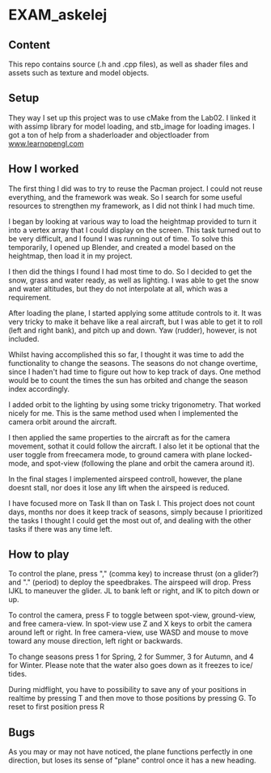# EXAM_askelej

## Content
This repo contains source (.h and .cpp files),
as well as shader files and assets such as texture
and model objects.

## Setup

They way I set up this project was to use cMake from the Lab02.
I linked it with assimp library for model loading, and stb_image for 
loading images. I got a ton of help from a shaderloader and objectloader from www.learnopengl.com

## How I worked

The first thing I did was to try to reuse the Pacman project.
I could not reuse everything, and the framework was weak.
So I search for some useful resources 
to strengthen my framework, as I did not think I had much time.

I began by looking at various way to load the heightmap provided
to turn it into a vertex array that I could display on the screen.
This task turned out to be very difficult, and I found I was running 
out of time. To solve this temporarily, I opened up Blender, and 
created a model based on the heightmap, then load it in my project.

I then did the things I found I had most time to do. So I decided 
to get the snow, grass and water ready, as well as lighting.
I was able to get the snow and water altitudes, but they do not
interpolate at all, which was a requirement. 

After loading the plane, I started applying some attitude controls
to it. It was very tricky to make it behave like a real aircraft,
but I was able to get it to roll (left and right bank), and pitch up and down.
Yaw (rudder), however, is not included. 

Whilst having accomplished this so far, I thought it was time to add the functionality
to change the seasons. The seasons do not change overtime, since I haden't had time to
figure out how to kep track of days. One method would be to count the times the sun has orbited
and change the season index accordingly.

I added orbit to the lighting by using some tricky trigonometry. That worked nicely for me.
This is the same method used when I implemented the camera orbit around the aircraft.

I then applied the same properties to the aircraft as for the camera movement,
sothat it could follow the aircraft. I also let it be optional that 
the user toggle from freecamera mode, to ground camera with plane locked-mode,
and spot-view (following the plane and orbit the camera around it).

In the final stages I implemented airspeed controll, however, the plane doesnt stall,
nor does it lose any lift when the airspeed is reduced. 

I have focused more on Task II than on Task I. 
This project does not count days, months nor does it keep track of seasons, simply because I prioritized
the tasks I thought I could get the most out of, and dealing with the other tasks if there was any time left.

## How to play

To control the plane, press "," (comma key) to increase thrust (on a glider?)
and "." (period) to deploy the speedbrakes. The airspeed will drop.
Press IJKL to maneuver the glider. JL to bank left or right, and IK to pitch down or up.

To control the camera, press F to toggle between spot-view, ground-view, and free camera-view.
In spot-view use Z and X keys to orbit the camera around left or right.
In free camera-view, use WASD and mouse to move toward any mouse direction, left right or backwards.

To change seasons press 1 for Spring, 2 for Summer, 3 for Autumn, and 4 for Winter.
Please note that the water also goes down as it freezes to ice/ tides.

During midflight, you have to possibility to save any of your positions in realtime by pressing T
and then move to those positions by pressing G.
To reset to first position press R



## Bugs

As you may or may not have noticed, the plane functions perfectly in one direction, but loses its
sense of "plane" control once it has a new heading.











